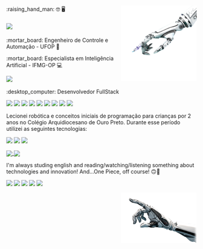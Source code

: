 
<p><img align="right" src="https://github.com/Dionizioji/dionizioji/blob/main/UPHAND.png?raw=true" width=200px/></p>
<p>:raising_hand_man: 🤓 🖥️ </p>
<h3 align="left"><img src='https://img.shields.io/badge/Hi! Im Dionízio Inácio!-9957CD?style=for-the-badge&logo=None&logoColor=white)' width=300px/></h3>
<p>:mortar_board: Engenheiro de Controle e Automação - UFOP 🤖<p/>
<p>:mortar_board: Especialista em Inteligência Artificial - IFMG-OP &#128187<p/> 

<img src="https://img.shields.io/badge/Python-FFD43B?style=for-the-badge&logo=python&logoColor=blue" width=90px/>

<p>:desktop_computer: Desenvolvedor FullStack<p/> 

<p><img src="https://img.shields.io/badge/CSS3-1572B6?style=for-the-badge&logo=css3&logoColor=white" width=70px/>
<img src="https://img.shields.io/badge/JavaScript-323330?style=for-the-badge&logo=javascript&logoColor=F7DF1E" width=120px/>
<img src="https://img.shields.io/badge/HTML5-E34F26?style=for-the-badge&logo=html5&logoColor=white" width=80px/>
<img src="https://img.shields.io/badge/TypeScript-007ACC?style=for-the-badge&logo=typescript&logoColor=white" width=120px/>
<img src="https://img.shields.io/badge/React-20232A?style=for-the-badge&logo=react&logoColor=61DAFB" width=80px/>
<img src="https://img.shields.io/badge/GitHub-100000?style=for-the-badge&logo=github&logoColor=white" width=80px/>
<img src="https://img.shields.io/badge/Node.js-339933?style=for-the-badge&logo=nodedotjs&logoColor=white" width=90px/>
<img src="https://img.shields.io/badge/Sass-CC6699?style=for-the-badge&logo=sass&logoColor=white" width=70px/>
<img src="https://img.shields.io/badge/MySQL-005C84?style=for-the-badge&logo=mysql&logoColor=white" width=80px/></p>

<p>Lecionei robótica e conceitos iniciais de programação para crianças por 2 anos no Colégio Arquidiocesano de Ouro Preto. Durante esse período utilizei as seguintes tecnologias:</P>
<p><img src="https://img.shields.io/badge/Scratch-4D97FF?style=for-the-badge&logo=Scratch&logoColor=white" width=100px/>
<img src="https://img.shields.io/badge/Arduino-00979D?style=for-the-badge&logo=Arduino&logoColor=white" width=100px/>
<img src="https://img.shields.io/badge/LEGO_MINDSTORMS EV3-A8CCE8?style=for-the-badge&logo=Lego&logoColor=white" width=170px/></p>

<p><a href="https://github.com/anuraghazra/github-readme-stats">
  <img style= "height: 200px; weight: 270px" align="center" src="https://github-readme-stats.vercel.app/api?username=dionizioji&show_icons=true&theme=dracula" />
</a>
<a href="https://github.com/anuraghazra/convoychat">
  <img style= "height: 200px; weight: 270px" align="center" src="https://github-readme-stats.vercel.app/api/top-langs/?username=dionizioji&hide=PowerShell&layout=compact&theme=dracula" />
</a></p>

<p>I'm always studing english and reading/watching/listening something about technologies and innovation! And...One Piece, off course! 🙃📝</p>
<p><img src="https://img.shields.io/badge/Udemy-EC5252?style=for-the-badge&logo=Udemy&logoColor=white" width=80px>
<img src="https://img.shields.io/badge/Duolingo-58CC02?style=for-the-badge&logo=Duolingo&logoColor=white" width=100px>
<img src="https://img.shields.io/badge/Notion-000000?style=for-the-badge&logo=notion&logoColor=white" width=100px>
<img src="https://img.shields.io/badge/Overleaf-47A141?style=for-the-badge&logo=Overleaf&logoColor=white" width=100px>  
<img src="https://img.shields.io/badge/Discord-5865F2?style=for-the-badge&logo=discord&logoColor=white" width=100px>
</p> 

<p><img align="right" src="https://github.com/Dionizioji/dionizioji/blob/main/DOWNHAND.png?raw=true" width=200px/></p>
